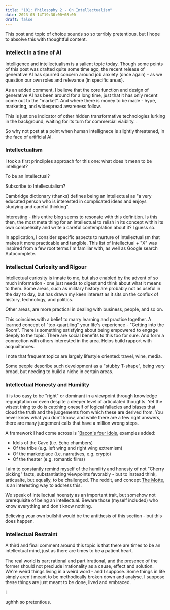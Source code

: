 ```yaml
---
title: "101: Philosophy 2 - On Intellectualism"
date: 2023-05-14T19:30:00+08:00
draft: false
---
```

This post and topic of choice sounds so so terribly pretentious, but I hope to absolve this with thoughtful content. 

### Intellect in a time of AI

Intelligence and intellectualism is a salient topic today. Though some points of this post was drafted quite some time ago, the recent release of generative AI has spurred concern around job anxiety (once again) - as we question our own roles and relevance (in specific areas). 

As an added comment, I believe that the core function and design of generative AI has been around for a long time, just that it has only recent come out to the "market". And where there is money to be made - hype, marketing, and widespread awareness follow.
 
This is just one indicator of other hidden transformative technologies lurking in the background, waiting for its turn for commercial viaiblity. . 

So why not post at a point when human intellignece is slightly threatened, in the face of artificial AI.

### Intellectualism 
I took a first princiiples approach for this one: what does it mean to be intelligent?

To be an Intellectual? 

Subscribe to Intellecutalism?

Cambridge dictionary (thanks) defines being an intellectual as "a very educated person who is interested in complicated ideas and enjoys studying and careful thinking".

Interesting - this entire blog seems to resonate with this definition. Is this then, the most meta thing for an intellectual to relish in its concept within its own compelexity and write a careful contemplation about it? I guess so.

In application, I consider specific aspects to nurture of intellectualism that makes it more practicable and tangible. This list of Intellectual + "X" was inspired from a few root terms I'm familiar with, as well as Google search Autocomplete.

### Intellectual Curiosity and Rigour

Intellectual curiosity is innate to me, but also enabled by the advent of so much information - one just needs to digest and think about what it means to them. Some areas, such as military history are probably not as useful in the day to day, but has drawn my keen interest as it sits on the conflux of history, technology, and politics.

Other areas, are more practical in dealing with business, people, and so on.

This coincides with a belief to marry learning and practice together. A learned concept of "top-quartiling" your life's experience - "Getting into the Room". There is something satisfying about being empowered to engage deeply to the topic. There are social benefits to this too for sure. And form a connection with others interested in the area. Helps build rapport with acquaitances. 

I note that frequent topics are largely lifestyle oriented: travel, wine, media. 

Some people describe such development as a "stubby T-shape", being very broad, but needing to build a niche in certain areas.

### Intellectual Honesty and Humility

It is too easy to be "right" or dominant in a viewpoint through knowledge regurgitation or even despite a deeper level of articulated thoughts. Yet the wisest thing to do is catching oneself of logical fallacies and biases that cloud the truth and the judgements from which these are derived from. You never know what you don't know, and while there are a few right answers, there are many judgement calls that have a million wrong steps.

A framework I had come across is `[Bacon's four idols](https://sirbacon.org/4-idols), examples added: 

- Idols of the Cave (i.e. Echo chambers)
- Of the tribe (e.g. left wing and right wing extremism)
- Of the marketplace (i.e. narratives, e.g. crypto)
- Of the theater (e.g. romantic films)

I aim to constantly remind myself of the humility and honesty of not "Cherry picking" facts, substantiating viewpoints favorably - but to instead think, articualte, but equally, to be challenged. The reddit, and concept [The Motte](https://www.themotte.org/), is an interesting way to address this. 

We speak of intellectual hoensty as an important trait, but somehow not  prerequisite of being an intellectual. Beware those (myself included) who know everything and don't know nothing.  

Believing your own bullshit would be the antithesis of this section - but this does happen.

### Intellectual Restraint

A third and final comment around this topic is that there are times to be an intellectual mind, just as there are times to be a patient heart. 

The real world is part rational and part irrational, and the presence of the former should not preclude irrationality as a cause, effect and solution. We're weird things living in a weird word - and I suppose. Some things in life simply aren't meant to be methodically broken down and analyse. I suppose these things are just meant to be done, lived and embraced. 


I










ughhh so pretentious. 
